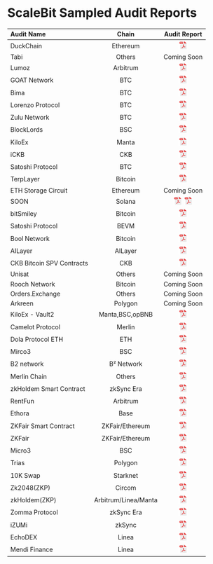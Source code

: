# ScaleBit Sampled Audit Reports

| Audit Name                        |   Chain   |                                  Audit Report                                   |
| :----------------------------- | :---------: | :-----------------------------------------------------------------------: |
| DuckChain         |     Ethereum       |     <a  target="_blank" href="http://scalebit.xyz/reports/20241017-DuckChain-Bridge-Final-Audit-Report.pdf"><img width="20" src="./pdf.png" /></a>
| Tabi         |     Others       |     Coming Soon
| Lumoz         |     Arbitrum       |     <a  target="_blank" href="http://scalebit.xyz/reports/20241128-Lumoz-Final-Audit-Report.pdf"><img width="20" src="./pdf.png" /></a>
| GOAT Network         |     BTC       |     <a  target="_blank" href="https://scalebit.xyz/reports/20250115-GOAT-Network-Final-Audit-Report.pdf"><img width="20" src="./pdf.png" /></a>
| Bima         |     BTC       |     <a  target="_blank" href="http://scalebit.xyz/reports/20241023-Bima-Final-Audit-Report.pdf"><img width="20" src="./pdf.png" /></a>
| Lorenzo Protocol         |     BTC       |     <a  target="_blank" href="http://scalebit.xyz/reports/20250115-Lorenzo-Protocol-Final-Audit-Report.pdf"><img width="20" src="./pdf.png" /></a>
| Zulu Network         |     BTC       |     <a  target="_blank" href="http://scalebit.xyz/reports/20250115-Zulu-Network-Smart-Contract-Final-Audit-Report.pdf"><img width="20" src="./pdf.png" /></a>
| BlockLords         |     BSC       |     <a  target="_blank" href="http://scalebit.xyz/reports/20241120-BLOCKLORDS-Final-Audit-Report.pdf"><img width="20" src="./pdf.png" /></a>
| KiloEx         |     Manta       |     <a  target="_blank" href="https://scalebit.xyz/reports/20240802-HybridVault-Final-Audit-Report.pdf"><img width="20" src="./pdf.png" /></a>
| iCKB         |     CKB       |     <a  target="_blank" href="http://scalebit.xyz/reports/20240911-ICKB-Final-Audit-Report.pdf"><img width="20" src="./pdf.png" /></a>
| Satoshi Protocol         |     BTC       |     <a  target="_blank" href="https://scalebit.xyz/reports/Satoshi-Protocol-Final-Audit-Report.pdf"><img width="20" src="./pdf.png" /></a>
| TerpLayer         |     Bitcoin       |     <a  target="_blank" href="https://scalebit.xyz/reports/Bitsmiley-Smart-Contract-Final-Audit-Report.pdf"><img width="20" src="./pdf.png" /></a>
| ETH Storage Circuit         |     Ethereum       |     Coming Soon
| SOON         |     Solana       |     <a  target="_blank" href="http://tonbit.xyz/reports/20241029-InterBridge-Relayer-Final-Audit-Report.pdf"><img width="20" src="./pdf.png" /></a> <a  target="_blank" href="http://tonbit.xyz/reports/20241029-InterBridge-Final-Audit-Report.pdf"><img width="20" src="./pdf.png" /></a>
| bitSmiley         |     Bitcoin       |     <a  target="_blank" href="https://scalebit.xyz/reports/Bitsmiley-Smart-Contract-Final-Audit-Report.pdf"><img width="20" src="./pdf.png" /></a>
| Satoshi Protocol         |     BEVM       |     <a  target="_blank" href="https://scalebit.xyz/reports/Satoshi-Protocol-Final-Audit-Report.pdf"><img width="20" src="./pdf.png" /></a>
| Bool Network         |     Bitcoin       |     <a  target="_blank" href="https://scalebit.xyz/reports/Bool-Network-Technical-Reliability-Report.pdf"><img width="20" src="./pdf.png" /></a>
| AILayer         |     AILayer       |     <a  target="_blank" href="https://scalebit.xyz/reports/AILayer-Smart-Contract-Final-Audit-Report.pdf"><img width="20" src="./pdf.png" /></a>
| CKB Bitcoin SPV Contracts         |     CKB       |     <a  target="_blank" href="https://scalebit.xyz/reports/20240618-CKB-Bitcoin-SPV-Contracts-Final-Audit-Report.pdf"><img width="20" src="./pdf.png" /></a>
| Unisat         |     Others       |     Coming Soon
| Rooch Network         |     Bitcoin       |     Coming Soon
| Orders.Exchange         |     Others       |     Coming Soon
| Arkreen         |     Polygon       |     Coming Soon
| KiloEx - Vault2         |     Manta,BSC,opBNB       |     <a  target="_blank" href="https://scalebit.xyz/reports/KiloEx---Vault2-Final-Audit-Report.pdf"><img width="20" src="./pdf.png" /></a>
| Camelot Protocol         |     Merlin       |     <a  target="_blank" href="https://scalebit.xyz/reports/Camelot-Final-Audit-Report.pdf"><img width="20" src="./pdf.png" /></a>
| Dola Protocol ETH        |     ETH      |     <a  target="_blank" href="https://scalebit.xyz/reports/Dola-Protocol-ETH-Final-Audit-Report.pdf"><img width="20" src="./pdf.png" /></a>
| Mirco3        |     BSC      |     <a  target="_blank" href="https://scalebit.xyz/reports/Mirco3-Final-Audit-Report.pdf"><img width="20" src="./pdf.png" /></a>
| B2 network        |     B² Network      |     <a  target="_blank" href="https://scalebit.xyz/reports/B%C2%B2-Network-zkEVM-Final-Audit-Report.pdf"><img width="20" src="./pdf.png" /></a>
| Merlin Chain       |     Others      |     <a  target="_blank" href="https://scalebit.xyz/reports/Merlin-Chain-Audit-Report-.pdf"><img width="20" src="./pdf.png" /></a>
| zkHoldem Smart Contract      |     zkSync Era      |     <a  target="_blank" href="https://scalebit.xyz/reports/zkHoldem-Smart-Contract-Final-Audit-Report.pdf"><img width="20" src="./pdf.png" /></a>
| RentFun     |     Arbitrum     |     <a  target="_blank" href="https://scalebit.xyz/reports/RentFun-Final-Audit-Report.pdf"><img width="20" src="./pdf.png" /></a>
| Ethora        |     Base      |     <a  target="_blank" href="https://scalebit.xyz/reports/Ethora-Final-Audit-Report.pdf"><img width="20" src="./pdf.png" /></a>
| ZKFair Smart Contract        |     ZKFair/Ethereum      |     <a  target="_blank" href="https://scalebit.xyz/reports/ZKFair-Smart-Contract-Final-Audit-Report.pdf"><img width="20" src="./pdf.png" /></a>
| ZKFair        |     ZKFair/Ethereum     |     <a  target="_blank" href="https://scalebit.xyz/reports/ZKFair-Final-Audit-Report.pdf"><img width="20" src="./pdf.png" /></a>
| Micro3        |     BSC     |     <a  target="_blank" href="https://scalebit.xyz/reports/Mirco3-Final-Audit-Report.pdf"><img width="20" src="./pdf.png" /></a>
| Trias       |     Polygon     |     <a target="Trias" href="https://movebit.xyz/reports/Trias-Audit-Report.pdf" ><img width="20" src="./pdf.png" /></a>
| 10K Swap        |     Starknet     |     <a  target="_blank" href="https://scalebit.xyz/reports/10K-Swap-Audit-Report.pdf" ><img width="20" src="./pdf.png" /></a>
| Zk2048(ZKP)       |     Circom     |     <a  target="_blank" href="https://scalebit.xyz/reports/zk2048-Audit-Report.pdf" ><img width="20" src="./pdf.png" /></a>
| zkHoldem(ZKP)       |     Arbitrum/Linea/Manta      |     <a  target="_blank" href="https://scalebit.xyz/reports/zkHoldem-Smart-Contract-Final-Audit-Report.pdf" ><img width="20" src="./pdf.png" /></a>
| Zomma Protocol       |     zkSync Era       |     <a  target="_blank" href="https://scalebit.xyz/reports/Zomma-Protocol-Final-Audit-Report.pdf" ><img width="20" src="./pdf.png" /></a>
| iZUMi       |     zkSync     |     <a href="./reports/iZUMi-Audit-Report.pdf"><img width="20" src="./pdf.png" /></a>
| EchoDEX       |     Linea     |     <a href="./reports/EchoDEX-Audit-Report.pdf"><img width="20" src="./pdf.png" /></a>
| Mendi Finance       |     Linea     |     <a href="https://scalebit.xyz/reports/Mendi-Finance-Audit-Report.pdf"><img width="20" src="./pdf.png" /></a>       |

